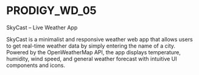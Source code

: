 # PRODIGY_WD_05
SkyCast – Live Weather App

SkyCast is a minimalist and responsive weather web app that allows users to get real-time weather data by simply entering the name of a city. Powered by the OpenWeatherMap API, the app displays temperature, humidity, wind speed, and general weather forecast with intuitive UI components and icons.

